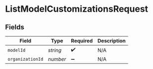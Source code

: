 # ListModelCustomizationsRequest


## Fields

| Field              | Type               | Required           | Description        |
| ------------------ | ------------------ | ------------------ | ------------------ |
| `modelId`          | *string*           | :heavy_check_mark: | N/A                |
| `organizationId`   | *number*           | :heavy_minus_sign: | N/A                |